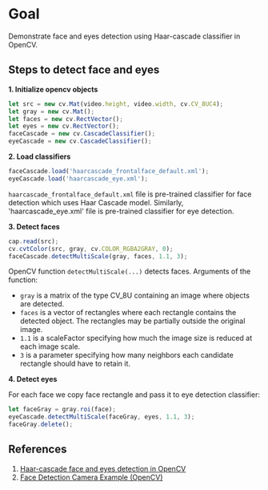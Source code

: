 # Goal

Demonstrate face and eyes detection using Haar-cascade classifier in OpenCV.

## Steps to detect face and eyes

**1. Initialize opencv objects**

```javascript
let src = new cv.Mat(video.height, video.width, cv.CV_8UC4);
let gray = new cv.Mat();
let faces = new cv.RectVector();
let eyes = new cv.RectVector();
faceCascade = new cv.CascadeClassifier();
eyeCascade = new cv.CascadeClassifier();
```

**2. Load classifiers**

```javascript
faceCascade.load('haarcascade_frontalface_default.xml');
eyeCascade.load('haarcascade_eye.xml');
```

`haarcascade_frontalface_default.xml` file is pre-trained classifier for face detection which uses Haar Cascade model.
Similarly, 'haarcascade_eye.xml' file is pre-trained classifier for eye detection.


**3. Detect faces**

```javascript
cap.read(src);
cv.cvtColor(src, gray, cv.COLOR_RGBA2GRAY, 0);
faceCascade.detectMultiScale(gray, faces, 1.1, 3);
```

OpenCV function `detectMultiScale(...)` detects faces. Arguments of the function:

* `gray` is a matrix of the type CV_8U containing an image where objects are detected.
* `faces` is a	vector of rectangles where each rectangle contains the detected object. The rectangles may be partially outside the original image.
* `1.1` is a scaleFactor specifying how much the image size is reduced at each image scale.
* `3` is a parameter specifying how many neighbors each candidate rectangle should have to retain it.

**4. Detect eyes**

For each face we copy face rectangle and pass it to eye detection classifier:

```javascript
let faceGray = gray.roi(face);
eyeCascade.detectMultiScale(faceGray, eyes, 1.1, 3);
faceGray.delete();
```


## References

1. [Haar-cascade face and eyes detection in OpenCV](https://docs.opencv.org/3.4.1/d2/d99/tutorial_js_face_detection.html)
2. [Face Detection Camera Example (OpenCV)](https://docs.opencv.org/3.4.1/df/d6c/tutorial_js_face_detection_camera.html)
